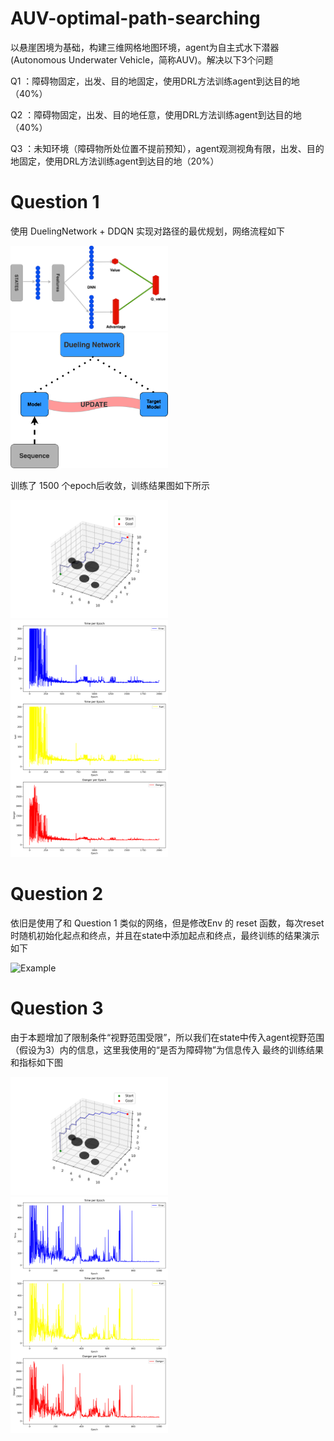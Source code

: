 # AUV-optimal-path-searching
以悬崖困境为基础，构建三维网格地图环境，agent为自主式水下潜器(Autonomous Underwater Vehicle，简称AUV)。解决以下3个问题

 Q1 ：障碍物固定，出发、目的地固定，使用DRL方法训练agent到达目的地（40%）

 Q2 ：障碍物固定，出发、目的地任意，使用DRL方法训练agent到达目的地（40%）

 Q3 ：未知环境（障碍物所处位置不提前预知），agent观测视角有限，出发、目的地固定，使用DRL方法训练agent到达目的地（20%）


# Question 1
使用 DuelingNetwork + DDQN 实现对路径的最优规划，网络流程如下

<img src="assets/DuelingNetwork.svg" alt="Dueling Network" style="width:50%;">

<img src="assets/DuelingNetwork (1).svg" alt="DDQN work flow" style="width:50%;">

训练了 1500 个epoch后收敛，训练结果图如下所示

<img src="assets/Simple.png" alt="Training result" style="width:50%;">

<img src="assets/Simple-metrics.png" alt="Training metrics" style="width:50%;">

# Question 2
依旧是使用了和 Question 1 类似的网络，但是修改Env 的 reset 函数，每次reset时随机初始化起点和终点，并且在state中添加起点和终点，最终训练的结果演示如下

![Example](assets/Simple.gampleif)


# Question 3
由于本题增加了限制条件“视野范围受限”，所以我们在state中传入agent视野范围（假设为3）内的信息，这里我使用的“是否为障碍物”为信息传入
最终的训练结果和指标如下图

<img src="assets/33333.png" alt="Training result" style="width:50%;">

<img src="assets/32.png" alt="Training metrics" style="width:50%;">
